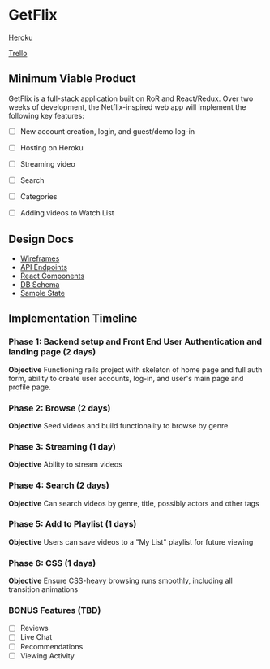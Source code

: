 # GetFlix

[Heroku][heroku]

[Trello][trello]

[trello]: https://trello.com/
[heroku]: https://www.heroku.com/

## Minimum Viable Product
GetFlix is a full-stack application built on RoR and React/Redux. Over two weeks of development, the Netflix-inspired web app will implement the following key features:

- [ ] New account creation, login, and guest/demo log-in
- [ ] Hosting on Heroku
- [ ] Streaming video
- [ ] Search
- [ ] Categories
- [ ] Adding videos to Watch List


## Design Docs
* [Wireframes][wireframes]
* [API Endpoints][api]
* [React Components][components]
* [DB Schema][schema]
* [Sample State][state]

[wireframes]: ./wireframes
[api]: ./api-endpoints.md
[schema]: ./schema.md
[components]: ./component-hierarchy.md
[state]: ./sample-state.md

## Implementation Timeline
### Phase 1: Backend setup and Front End User Authentication and landing page (2 days)

**Objective** Functioning rails project with skeleton of home page and full auth form, ability to create user accounts, log-in, and user's main page and profile page.

### Phase 2: Browse (2 days)

**Objective** Seed videos and build functionality to browse by genre

### Phase 3: Streaming (1 day)

**Objective** Ability to stream videos

### Phase 4: Search (2 days)

**Objective** Can search videos by genre, title, possibly actors and other tags

### Phase 5: Add to Playlist (1 days)

**Objective** Users can save videos to a "My List" playlist for future viewing

### Phase 6: CSS (1 days)

**Objective** Ensure CSS-heavy browsing runs smoothly, including all transition animations

### BONUS Features (TBD)
- [ ] Reviews
- [ ] Live Chat
- [ ] Recommendations
- [ ] Viewing Activity
